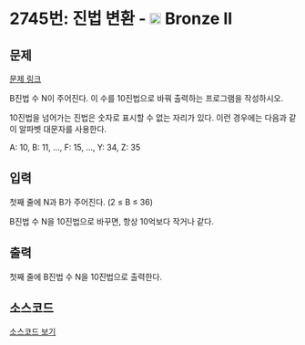 # 2745번: 진법 변환 - <img src="https://static.solved.ac/tier_small/4.svg" style="height:20px" /> Bronze II

<!-- performance -->

<!-- 문제 제출 후 깃허브에 푸시를 했을 때 제출한 코드의 성능이 입력될 공간입니다.-->

<!-- end -->

## 문제

[문제 링크](https://boj.kr/2745)

<p>B진법 수&nbsp;N이 주어진다. 이 수를 10진법으로 바꿔 출력하는 프로그램을 작성하시오.</p>

<p>10진법을 넘어가는 진법은 숫자로 표시할 수 없는 자리가 있다. 이런 경우에는 다음과 같이 알파벳 대문자를&nbsp;사용한다.</p>

<p>A: 10, B: 11, ..., F: 15, ..., Y: 34, Z: 35</p>

## 입력

<p>첫째 줄에 N과 B가 주어진다. (2 ≤ B ≤ 36)</p>

<p>B진법 수 N을 10진법으로 바꾸면, 항상 10억보다 작거나 같다.</p>

## 출력

<p>첫째 줄에 B진법 수&nbsp;N을 10진법으로 출력한다.</p>

## 소스코드

[소스코드 보기](Main.java)